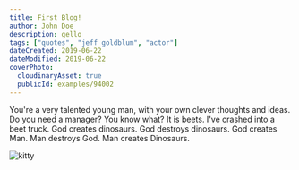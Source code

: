 ```yaml
---
title: First Blog!
author: John Doe
description: gello
tags: ["quotes", "jeff goldblum", "actor"]
dateCreated: 2019-06-22
dateModified: 2019-06-22
coverPhoto: 
  cloudinaryAsset: true  
  publicId: examples/94002
---
```

You're a very talented young man, with your own clever thoughts and ideas. Do you need a manager? You know what? It is beets. I've crashed into a beet truck. God creates dinosaurs. God destroys dinosaurs. God creates Man. Man destroys God. Man creates Dinosaurs.

![kitty](http://res.cloudinary.com/mayashavin/image/upload/c_scale,h_300,w_300/r_/a_0/e_vectorize/v1/examples/pgelbwe2eit11)